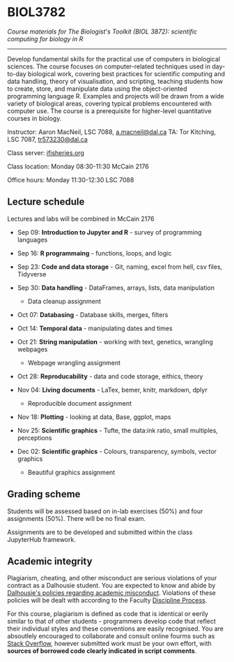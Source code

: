 # BIOL3782
*Course materials for The Biologist's Toolkit (BIOL 3872): scientific computing for biology in R*

---
Develop fundamental skills for the practical use of computers in biological sciences. The course focuses on computer-related techniques used in day-to-day biological work, covering best practices for scientific computing and data handling, theory of visualisation, and scripting, teaching students how to create, store, and manipulate data using the object-oriented programming language R. Examples and projects will be drawn from a wide variety of biological areas, covering typical problems encountered with computer use. The course is a prerequisite for higher-level quantitative courses in biology.

Instructor: Aaron MacNeil, LSC 7088, a.macneil@dal.ca
TA: Tor Kitching, LSC 7087, tr573230@dal.ca

Class server: [ifisheries.org](https://ifisheries.org:4443)

Class location: Monday 08:30-11:30 McCain 2176 

Office hours: Monday 11:30-12:30 LSC 7088



## Lecture schedule

Lectures and labs will be combined in McCain 2176

+ Sep 09: **Introduction to Jupyter and R** - survey of programming languages
+ Sep 16: **R programmaing** - functions, loops, and logic
+ Sep 23: **Code and data storage** - Git, naming, excel from hell, csv files, Tidyverse 
+ Sep 30: **Data handling** - DataFrames, arrays, lists, data manipulation

    - Data cleanup assignment

+ Oct 07: **Databasing** - Database skills, merges, filters
+ Oct 14: **Temporal data** - manipulating dates and times
+ Oct 21: **String manipulation** - working with text, genetics, wrangling webpages

    - Webpage wrangling assignment
    
+ Oct 28: **Reproducability** - data and code storage, eithics, theory
+ Nov 04: **Living documents** - LaTex, bemer, knitr, markdown, dplyr

    - Reproducible document assignment

+ Nov 18: **Plotting** - looking at data, Base, ggplot, maps
+ Nov 25: **Scientific graphics** - Tufte, the data:ink ratio, small multiples, perceptions
+ Dec 02: **Scientific graphics** - Colours, transparency, symbols, vector graphics
    - Beautiful graphics assignment
    
    
## Grading scheme

Students will be assessed based on in-lab exercises (50%) and four assignments (50%). There will be no final exam.

Assignments are to be developed and submitted within the class JupyterHub framework.


## Academic integrity

Plagiarism, cheating, and other misconduct are serious violations of your contract as a Dalhousie student. You are expected to know and abide by [Dalhousie's policies regarding academic misconduct](https://www.dal.ca/dept/university_secretariat/academic-integrity.html). Violations of these policies will be dealt with according to the Faculty [Discipline Process](https://www.dal.ca/content/dam/dalhousie/pdf/dept/university_secretariat/FacultyDisciplineProcedures_Jun2016.pdf).

For this course, plagiarism is defined as code that is identical or eerily similar to that of other students - programmers develop code that reflect their individual styles and these conventions are easily recognised. You are absoutlely encouraged to collaborate and consult online fourms such as [Stack Overflow](https://stackoverflow.com/), however submitted work must be your own effort, with **sources of borrowed code clearly indicated in script comments**.


